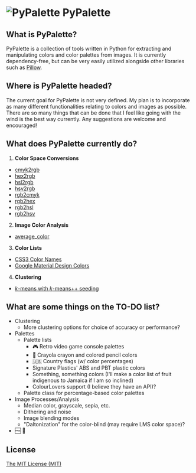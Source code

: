 # ![PyPalette](http://i.imgur.com/QWeYq0i.png) PyPalette

## What is PyPalette?
PyPalette is a collection of tools written in Python for extracting and manipulating colors and color palettes from images. It is currently dependency-free, but can be very easily utilized alongside other libraries such as [Pillow](https://github.com/python-pillow/Pillow).

## Where is PyPalette headed?
The current goal for PyPalette is not very defined. My plan is to incorporate as many different functionalities relating to colors and images as possible. There are so many things that can be done that I feel like going with the wind is the best way currently. Any suggestions are welcome and encouraged!

## What does PyPalette currently do?
1. **Color Space Conversions**
  - [cmyk2rgb](https://github.com/adamgrieger/pypalette/blob/master/pypalette/conversions.py#L4-34)
  - [hex2rgb](https://github.com/adamgrieger/pypalette/blob/master/pypalette/conversions.py#L37-52)
  - [hsl2rgb](https://github.com/adamgrieger/pypalette/blob/master/pypalette/conversions.py#L55-101)
  - [hsv2rgb](https://github.com/adamgrieger/pypalette/blob/master/pypalette/conversions.py#L104-153)
  - [rgb2cmyk](https://github.com/adamgrieger/pypalette/blob/master/pypalette/conversions.py#L156-192)
  - [rgb2hex](https://github.com/adamgrieger/pypalette/blob/master/pypalette/conversions.py#L195-218)
  - [rgb2hsl](https://github.com/adamgrieger/pypalette/blob/master/pypalette/conversions.py#L221-272)
  - [rgb2hsv](https://github.com/adamgrieger/pypalette/blob/master/pypalette/conversions.py#L275-329)
2. **Image Color Analysis**
  - [average_color](https://github.com/adamgrieger/pypalette/blob/master/pypalette/pypalette.py#L5-26)
3. **Color Lists**
  - [CSS3 Color Names](https://github.com/adamgrieger/pypalette/blob/master/pypalette/color_lists.py#L1-157)
  - [Google Material Design Colors](https://github.com/adamgrieger/pypalette/blob/master/pypalette/color_lists.py#L159-438)
4. **Clustering**
  - [*k*-means with *k*-means++ seeding](https://github.com/adamgrieger/pypalette/blob/master/pypalette/kmeans.py#L20-165)

## What are some things on the TO-DO list?
- Clustering
    * More clustering options for choice of accuracy or performance?
- Palettes
    * Palette lists
        * :video_game: Retro video game console palettes
        * :art: Crayola crayon and colored pencil colors
        * :us: Country flags (w/ color percentages)
        * Signature Plastics' ABS and PBT plastic colors
        * Something, something colors (I'll make a color list of fruit indigenous to Jamaica if I am so inclined)
        * ColourLovers support (I believe they have an API)?
    * Palette class for percentage-based color palettes
- Image Processes/Analysis
    * Median color, grayscale, sepia, etc.
    * Dithering and noise
    * Image blending modes
    * "Daltonization" for the color-blind (may require LMS color space)?
- :free: :icecream:

## License
[The MIT License (MIT)](https://github.com/adamgrieger/pypalette/blob/master/LICENSE)
